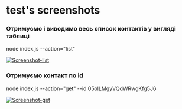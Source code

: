 # test's screenshots 

### Отримуємо і виводимо весь список контактів у вигляді таблиці
node index.js --action="list"

<a href="https://ibb.co/RHRYj47"><img src="https://i.ibb.co/q1T7JFx/Screenshot-list.png" alt="Screenshot-list" border="0"></a>

### Отримуємо контакт по id
node index.js --action="get" --id 05olLMgyVQdWRwgKfg5J6

<a href="https://ibb.co/gTbh1tX"><img src="https://i.ibb.co/6PcLhDp/Screenshot-get.png" alt="Screenshot-get" border="0"></a>
